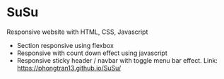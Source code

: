 # SuSu
Responsive website with HTML, CSS, Javascript
+ Section responsive using flexbox
+ Responsive with count down effect using javascript
+ Responsive sticky header / navbar with toggle menu bar effect.
Link: https://phongtran13.github.io/SuSu/
